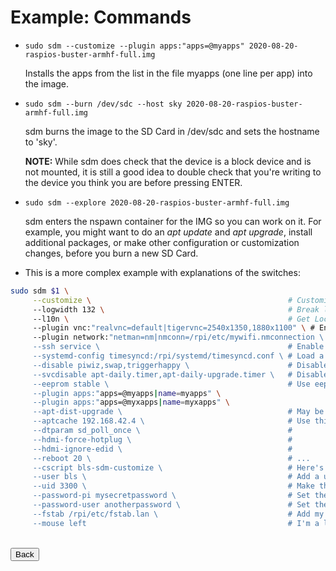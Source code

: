 # Example: Commands

* `sudo sdm --customize --plugin apps:"apps=@myapps" 2020-08-20-raspios-buster-armhf-full.img`

    Installs the apps from the list in the file myapps (one line per app) into the image.

* `sudo sdm --burn /dev/sdc --host sky 2020-08-20-raspios-buster-armhf-full.img`

    sdm burns the image to the SD Card in /dev/sdc and sets the hostname to 'sky'.

    **NOTE:** While sdm does check that the device is a block device and is not mounted, it is still a good idea to double check that you're writing to the device you think you are before pressing ENTER.

* `sudo sdm --explore 2020-08-20-raspios-buster-armhf-full.img`

    sdm enters the nspawn container for the IMG so you can work on it. For example, you might want to do an *apt update* and *apt upgrade*, install additional packages, or make other configuration or customization changes, before you burn a new SD Card.


* This is a more complex example with explanations of the switches:

```sh
sudo sdm $1 \
     --customize \                                            # Customize command
     --logwidth 132 \                                         # Break long log lines at 132 characters
     --l10n \                                                 # Get Localization settings from system sdm is on
     --plugin vnc:"realvnc=default|tigervnc=2540x1350,1880x1100" \ # Enable RealVNC on the console and virtual desktops with the given geometries
     --plugin network:"netman=nm|nmconn=/rpi/etc/mywifi.nmconnection \ # Use Network Manager and import a system-connection file
     --ssh service \                                          # Enable sshd service (This is the default if --ssh not specified)
     --systemd-config timesyncd:/rpi/systemd/timesyncd.conf \ # Load a local timesyncd.conf that sets the IP address of the LAN's timeserver
     --disable piwiz,swap,triggerhappy \                      # Disable these things because I don't need them (everything piwiz does sdm will have done)
     --svcdisable apt-daily.timer,apt-daily-upgrade.timer \   # Disable some services
     --eeprom stable \                                        # Use eeprom = stable
     --plugin apps:"apps=@myapps|name=myapps" \
     --plugin apps:"apps=@myxapps|name=myxapps" \
     --apt-dist-upgrade \                                     # May be needed on Bullseye systems
     --aptcache 192.168.42.4 \                                # Use this for an apt caching server
     --dtparam sd_poll_once \                                 #
     --hdmi-force-hotplug \                                   #
     --hdmi-ignore-edid \                                     #
     --reboot 20 \                                            # ...
     --cscript bls-sdm-customize \                            # Here's my Custom Phase Script that does configuration beyond what sdm does
     --user bls \                                             # Add a user with the username 'bls'
     --uid 3300 \                                             # Make the uid for 'bls' 3300. This will be the same on every pi to make NFS easier
     --password-pi mysecretpassword \                         # Set the password for user 'pi'
     --password-user anotherpassword \                        # Set the password for user 'bls'
     --fstab /rpi/etc/fstab.lan \                             # Add my local network shares to the end of /etc/fstab
     --mouse left                                             # I'm a leftie, so make the mouse left-handed in LXDE

```
<br>
<form>
<input type="button" value="Back" onclick="history.back()">
</form>
